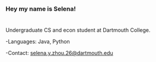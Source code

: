 ### Hey my name is Selena!
# 
Undergraduate CS and econ student at Dartmouth College.

-Languages: Java, Python

-Contact: selena.y.zhou.26@dartmouth.edu
